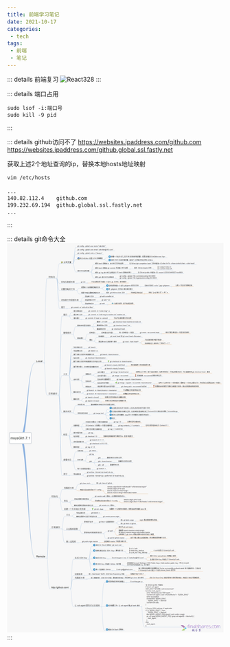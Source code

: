```yaml
---
title: 前端学习笔记
date: 2021-10-17
categories:
 - tech
tags:
 - 前端
 - 笔记
---
```


::: details 前端复习
![React328](/img/Vue2.0-知识点整理.png)
:::

::: details 端口占用
```shell script
sudo lsof -i:端口号
sudo kill -9 pid
```
:::

::: details github访问不了
https://websites.ipaddress.com/github.com
https://websites.ipaddress.com/github.global.ssl.fastly.net

获取上述2个地址查询的ip，替换本地hosts地址映射
```shell script
vim /etc/hosts

...
140.82.112.4    github.com
199.232.69.194  github.global.ssl.fastly.net
...

```
:::

::: details git命令大全
![git命令大全](/img/git-directive.png)
:::

